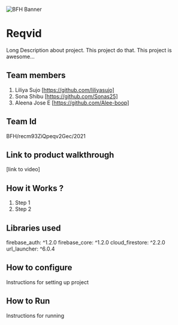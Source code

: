 ![BFH Banner](https://trello-attachments.s3.amazonaws.com/542e9c6316504d5797afbfb9/542e9c6316504d5797afbfc1/39dee8d993841943b5723510ce663233/Frame_19.png)
# Reqvid
Long Description about project. This project do that. This project is awesome...
## Team members
1. Liliya Sujo [https://github.com/liliyasujo]
2. Sona Shibu [https://github.com/Sonas25]
3. Aleena Jose E [https://github.com/Alee-boop]
## Team Id
BFH/recm93ZiQpeqv2Gec/2021
## Link to product walkthrough
[link to video]
## How it Works ?
1. Step 1
2. Step 2
## Libraries used
firebase_auth: ^1.2.0
firebase_core: ^1.2.0
cloud_firestore: ^2.2.0 
url_launcher: ^6.0.4
## How to configure
Instructions for setting up project
## How to Run
Instructions for running
